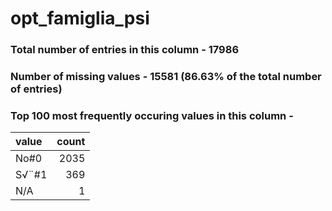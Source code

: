 
# opt_famiglia_psi

### Total number of entries in this column - 17986

### Number of missing values - 15581 (86.63% of the total number of entries)

### Top 100 most frequently occuring values in this column -

| value   |   count |
|:--------|--------:|
| No#0    |    2035 |
| S√¨#1   |     369 |
| N/A     |       1 |
